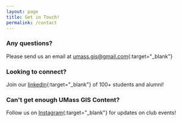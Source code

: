 ```yaml
---
layout: page
title: Get in Touch!
permalink: /contact
---
```


### Any questions?
Please send us an email at [umass.gis@gmail.com](mailto:umass.gis@gmail.com){:target="_blank"}

### Looking to connect?
Join our [linkedin](https://www.linkedin.com/company/umass-gis-beta-chi/about/?viewAsMember=true){:target="_blank"} of 100+ students and alumni!

<!-- Fix link!! -->
### Can't get enough UMass GIS Content?
Follow us on [Instagram](https://instagram.com/paululele){:target="_blank"} for updates on club events!